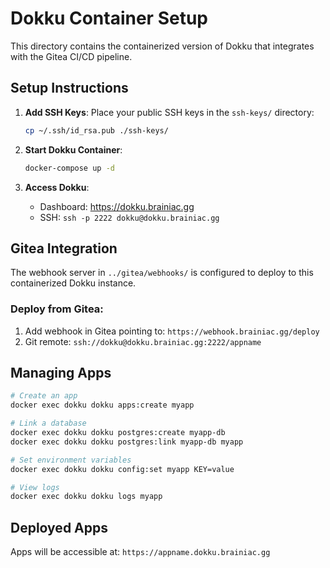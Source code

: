 # Dokku Container Setup

This directory contains the containerized version of Dokku that integrates with the Gitea CI/CD pipeline.

## Setup Instructions

1. **Add SSH Keys**: Place your public SSH keys in the `ssh-keys/` directory:
   ```bash
   cp ~/.ssh/id_rsa.pub ./ssh-keys/
   ```

2. **Start Dokku Container**:
   ```bash
   docker-compose up -d
   ```

3. **Access Dokku**: 
   - Dashboard: https://dokku.brainiac.gg
   - SSH: `ssh -p 2222 dokku@dokku.brainiac.gg`

## Gitea Integration

The webhook server in `../gitea/webhooks/` is configured to deploy to this containerized Dokku instance.

### Deploy from Gitea:
1. Add webhook in Gitea pointing to: `https://webhook.brainiac.gg/deploy`
2. Git remote: `ssh://dokku@dokku.brainiac.gg:2222/appname`

## Managing Apps

```bash
# Create an app
docker exec dokku dokku apps:create myapp

# Link a database
docker exec dokku dokku postgres:create myapp-db
docker exec dokku dokku postgres:link myapp-db myapp

# Set environment variables
docker exec dokku dokku config:set myapp KEY=value

# View logs
docker exec dokku dokku logs myapp
```

## Deployed Apps

Apps will be accessible at: `https://appname.dokku.brainiac.gg`